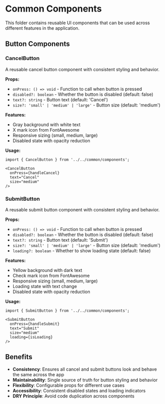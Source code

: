 # Common Components

This folder contains reusable UI components that can be used across different features in the application.

## Button Components

### CancelButton

A reusable cancel button component with consistent styling and behavior.

**Props:**
- `onPress: () => void` - Function to call when button is pressed
- `disabled?: boolean` - Whether the button is disabled (default: false)
- `text?: string` - Button text (default: 'Cancel')
- `size?: 'small' | 'medium' | 'large'` - Button size (default: 'medium')

**Features:**
- Gray background with white text
- X mark icon from FontAwesome
- Responsive sizing (small, medium, large)
- Disabled state with opacity reduction

**Usage:**
```tsx
import { CancelButton } from '../../common/components';

<CancelButton 
  onPress={handleCancel} 
  text="Cancel" 
  size="medium" 
/>
```

### SubmitButton

A reusable submit button component with consistent styling and behavior.

**Props:**
- `onPress: () => void` - Function to call when button is pressed
- `disabled?: boolean` - Whether the button is disabled (default: false)
- `text?: string` - Button text (default: 'Submit')
- `size?: 'small' | 'medium' | 'large'` - Button size (default: 'medium')
- `loading?: boolean` - Whether to show loading state (default: false)

**Features:**
- Yellow background with dark text
- Check mark icon from FontAwesome
- Responsive sizing (small, medium, large)
- Loading state with text change
- Disabled state with opacity reduction

**Usage:**
```tsx
import { SubmitButton } from '../../common/components';

<SubmitButton 
  onPress={handleSubmit} 
  text="Submit" 
  size="medium" 
  loading={isLoading}
/>
```

## Benefits

- **Consistency**: Ensures all cancel and submit buttons look and behave the same across the app
- **Maintainability**: Single source of truth for button styling and behavior
- **Flexibility**: Configurable props for different use cases
- **Accessibility**: Consistent disabled states and loading indicators
- **DRY Principle**: Avoid code duplication across components
